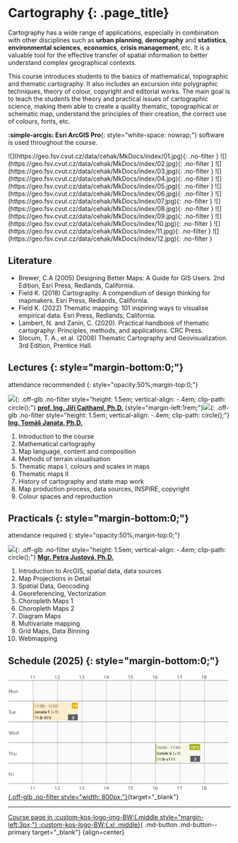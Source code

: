 
# Cartography {: .page_title}

Cartography has a wide range of applications, especially in combination with other disciplines such as __urban planning__, __demography__ and __statistics__, __environmental sciences__, __economics__, __crisis management__, etc. It is a valuable tool for the effective transfer of spatial information to better understand complex geographical contexts.

This course introduces students to the basics of mathematical, topographic and thematic cartography. It also includes an excursion into polygraphic techniques, theory of colour, copyright and editorial works. The main goal is to teach the students the theory and practical issues of cartographic science, making them able to create a quality thematic, topographical or schematic map, understand the principles of their creation, the correct use of colours, fonts, etc.

__:simple-arcgis: Esri ArcGIS Pro__{: style="white-space: nowrap;"} software is used throughout the course.

<!-- <h2 style="text-align:center;">What will you learn</h2>-->
<!-- styl je zde pridany HTML tagem (ne pomoci '##'), aby se text neobjevil v tabulce obsahu vlevo na strance -->

<!-- <div class="grid cards grid_icon_info smaller_padding" markdown> <!-- specificky format gridu (trida "grid_icon_info") na miru uvodni strance predmetu -->
<!--
-   :material-map-outline:{ .xl }

    __process__ and __analyze__ spatial (geographic, map) data

-   :material-vector-polygon:{ .xl }

    understand the difference between __vector__ and __raster__ data

-   :material-filter-outline:{ .xl }

    __filter__ data using attribute and spatial queries

-   :material-tools:{ .xl }

    apply basic __spatial functions__ (geoprocessing tools)

-   :material-creation-outline:{ .xl }

    __create__ and __edit__ GIS data

-   :octicons-share-16:{ .xl }

    __share__ data to the web (_ArcGIS Online_ system, web mapping applications)

-   :material-cog-counterclockwise:{ .xl }

    create models for __automated processing__ (_ModelBuilder_)


</div>-->

<div class="gallery_container" markdown>
![](https://geo.fsv.cvut.cz/data/cehak/MkDocs/index/01.jpg){: .no-filter }
![](https://geo.fsv.cvut.cz/data/cehak/MkDocs/index/02.jpg){: .no-filter }
![](https://geo.fsv.cvut.cz/data/cehak/MkDocs/index/03.jpg){: .no-filter }
![](https://geo.fsv.cvut.cz/data/cehak/MkDocs/index/04.jpg){: .no-filter }
![](https://geo.fsv.cvut.cz/data/cehak/MkDocs/index/05.jpg){: .no-filter }
![](https://geo.fsv.cvut.cz/data/cehak/MkDocs/index/06.jpg){: .no-filter }
![](https://geo.fsv.cvut.cz/data/cehak/MkDocs/index/07.jpg){: .no-filter }
![](https://geo.fsv.cvut.cz/data/cehak/MkDocs/index/08.jpg){: .no-filter }
![](https://geo.fsv.cvut.cz/data/cehak/MkDocs/index/09.jpg){: .no-filter }
![](https://geo.fsv.cvut.cz/data/cehak/MkDocs/index/10.jpg){: .no-filter }
![](https://geo.fsv.cvut.cz/data/cehak/MkDocs/index/11.jpg){: .no-filter }
![](https://geo.fsv.cvut.cz/data/cehak/MkDocs/index/12.jpg){: .no-filter }
</div>

## Literature

- Brewer, C.A (2005) Designing Better Maps: A Guide for GIS Users. 2nd Edition, Esri Press, Redlands, California.
- Field K. (2018) Cartography: A compendium of design thinking for mapmakers. Esri Press, Redlands, California.
- Field K. (2022) Thematic mapping: 101 inspiring ways to visualise empirical data. Esri Press, Redlands, California.
- Lambert, N. and Zanin, C. (2020). Practical handbook of thematic cartography: Principles, methods, and applications. CRC Press.
- Slocum, T. A., et al. (2008) Thematic Cartography and Geovisualization. 3rd Edition, Prentice Hall.

## Lectures {: style="margin-bottom:0;"}

attendance recommended
{: style="opacity:50%;margin-top:0;"}

![](https://geomatics.fsv.cvut.cz/wp-content/uploads/2022/01/03-edit_export@0.5x-1.jpg){: .off-glb .no-filter style="height: 1.5em; vertical-align: -.4em; clip-path: circle();"} 
[__prof. Ing. Jiří Cajthaml, Ph.D.__](https://geomatics.fsv.cvut.cz/en/employees/jiri-cajthaml/)__&nbsp;__{style="margin-left:1rem;"}![](https://geomatics.fsv.cvut.cz/wp-content/uploads/2022/01/iconmonstr-user-male-thin.png){: .off-glb .no-filter style="height: 1.5em; vertical-align: -.4em; clip-path: circle();"} 
[__Ing. Tomáš Janata, Ph.D.__](https://geomatics.fsv.cvut.cz/en/employees/tomas-janata/)


1. Introduction to the course
2. Mathematical cartography
3. Map language, content and composition
4. Methods of terrain visualisation
5. Thematic maps I, colours and scales in maps
6. Thematic maps II
7. History of cartography and state map work
8. Map production process, data sources, INSPIRE, copyright
9. Colour spaces and reproduction


## Practicals {: style="margin-bottom:0;"}

attendance required
{: style="opacity:50%;margin-top:0;"}

![](https://geomatics.fsv.cvut.cz/wp-content/uploads/2022/01/03-edit_export@0.5x-16.jpg){: .off-glb .no-filter style="height: 1.5em; vertical-align: -.4em; clip-path: circle();"} 
[__Mgr. Petra Justová, Ph.D.__](https://geomatics.fsv.cvut.cz/en/employees/petra-justova/)

1. Introduction to ArcGIS, spatial data, data sources
2. Map Projections in Detail
3. Spatial Data, Geocoding
4. Georeferencing, Vectorization
5. Choropleth Maps 1
6. Choropleth Maps 2
7. Diagram Maps
8. Multivariate mapping
9. Grid Maps, Data Binning
10. Webmapping


## Schedule (2025) {: style="margin-bottom:0;"}

[![](./assets/index/Schedule2025.png){.off-glb .no-filter style="width: 800px;"}](https://kos.cvut.cz/schedule/course/155CART/semester/B242){target="_blank"}

---

[Course page in :custom-kos-logo-img-BW:{.middle style="margin-left:3px;"} :custom-kos-logo-BW:{.xl .middle}](https://kos.cvut.cz/course-syllabus/155CART/B242 "KOS is the official university administration system"){ .md-button .md-button--primary target="_blank"}
{align=center}

<br>